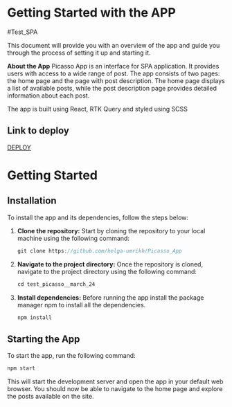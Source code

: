 # Getting Started with the APP

#Test_SPA

This document will provide you with an overview of the app and guide you through the process of setting it up and starting it.

**About the App** 
Picasso App is an interface for SPA application. It provides users with access to a wide range of post. The app consists of two pages: the home page and the page with post description. The home page displays a list of available posts, while the post description page provides detailed information about each post.

The app is built using React, RTK Query and styled using SCSS

## Link to deploy
[DEPLOY](https://picasso-app-five.vercel.app/)

# Getting Started

## Installation
To install the app and its dependencies, follow the steps below:
1.  **Clone the repository:** 
	Start by cloning the repository to your local machine using the following command:
	```cpp
	git clone https://github.com/helga-umrikh/Picasso_App
	```
2.  **Navigate to the project directory:**
	Once the repository is cloned, navigate to the project directory using the following command:
	```cpp
	cd test_picasso__march_24
	```
3. **Install dependencies:**
	Before running the app install the package manager npm to install all the dependencies. 
	```cpp
	npm install
	```

## Starting the App

To start the app, run the following command:
```cpp
npm start
```
This will start the development server and open the app in your default web browser. You should now be able to navigate to the home page and explore the posts available on the site.